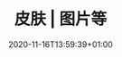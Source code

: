 ---
title: "皮肤 | 图片等"
description: "皮肤 | 图片等"
lead: ""
date: 2020-11-16T13:59:39+01:00
lastmod: 2020-11-16T13:59:39+01:00
draft: false
images: []
menu:
  docs:
    parent: "extra_service"
    identifier: "skin"
weight: 15
---